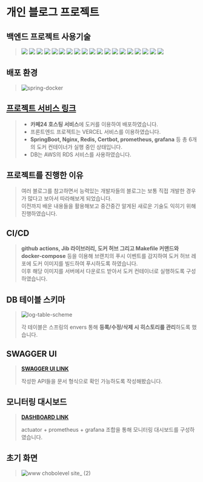 # 개인 블로그 프로젝트

## 백엔드 프로젝트 사용기술

> <img src="https://img.shields.io/badge/kotlin-7F52FF?style=for-the-badge&logo=kotlin&logoColor=white">
> <img src="https://img.shields.io/badge/spring boot-6DB33F?style=for-the-badge&logo=springboot&logoColor=white">
> <img src="https://img.shields.io/badge/spring security-6DB33F?style=for-the-badge&logo=springsecurity&logoColor=white">
> <img src="https://img.shields.io/badge/spring boot jpa | query dsl-6DB33F?style=for-the-badge&logo=&logoColor=white">
> <img src="https://img.shields.io/badge/envers-6DB33F?style=for-the-badge&logo=&logoColor=white">
> <img src="https://img.shields.io/badge/mysql-4479A1?style=for-the-badge&logo=mysql&logoColor=white">
> <img src="https://img.shields.io/badge/flyway-CC0200?style=for-the-badge&logo=flyway&logoColor=white">
> <img src="https://img.shields.io/badge/amazon rds-527FFF?style=for-the-badge&logo=amazonrds&logoColor=white">
> <img src="https://img.shields.io/badge/redis-FF4438?style=for-the-badge&logo=redis&logoColor=white">
> <img src="https://img.shields.io/badge/nginx-009639?style=for-the-badge&logo=nginx&logoColor=white">
> <img src="https://img.shields.io/badge/prometheus-E6522C?style=for-the-badge&logo=prometheus&logoColor=white">
> <img src="https://img.shields.io/badge/grafana-F46800?style=for-the-badge&logo=grafana&logoColor=white">
> <img src="https://img.shields.io/badge/docker-2496ED?style=for-the-badge&logo=docker&logoColor=white">
> <img src="https://img.shields.io/badge/ubuntu-E95420?style=for-the-badge&logo=ubuntu&logoColor=white">
> <img src="https://img.shields.io/badge/amazon s3-569A31?style=for-the-badge&logo=amazons3&logoColor=white">
> <img src="https://img.shields.io/badge/github-181717?style=for-the-badge&logo=github&logoColor=white">
> <img src="https://img.shields.io/badge/github actions-181717?style=for-the-badge&logo=githubactions&logoColor=white">
> <img src="https://img.shields.io/badge/discord logging-5865F2?style=for-the-badge&logo=discord&logoColor=white">
> <img src="https://img.shields.io/badge/swagger-85EA2D?style=for-the-badge&logo=swagger&logoColor=white">

## 배포 환경

> ![spring-docker](https://github.com/user-attachments/assets/7b26f824-e916-4685-9d45-759455d7170f)

## [프로젝트 서비스 링크](https://chobolevel.site)

> + **카페24 호스팅 서비스**에 도커를 이용하여 배포하였습니다.
> + 프론트엔드 프로젝트는 VERCEL 서비스를 이용하였습니다.
> + **SpringBoot, Nginx, Redis, Certbot, prometheus, grafana** 등 총 6개의 도커 컨테이너가 실행 중인 상태입니다.
> + DB는 AWS의 RDS 서비스를 사용하였습니다.

## 프로젝트를 진행한 이유

> 여러 블로그를 참고하면서 능력있는 개발자들의 블로그는 보통 직접 개발한 경우가 많다고 보아서 따라해보게 되었습니다.<br />
> 이전까지 배운 내용들을 활용해보고 중간중간 알게된 새로운 기술도 익히기 위해 진행하였습니다.

## CI/CD

> **github actions, Jib 라이브러리, 도커 허브 그리고 Makefile 커맨드와 docker-compose** 등을 이용해 브랜치의 푸시 이벤트를 감지하여 도커 허브 레포에 도커 이미지를 빌드하여 푸시하도록 하였습니다.<br />
> 이후 해당 이미지를 서버에서 다운로드 받아서 도커 컨테이너로 실행하도록 구성하였습니다.

## DB 테이블 스키마

> ![log-table-scheme](https://github.com/user-attachments/assets/c06d3419-039f-461b-b4b1-b47774605619)
>
> 각 테이블은 스프링의 envers 통해 **등록/수정/삭제 시 히스토리를 관리**하도록 했습니다.

## SWAGGER UI

> [**SWAGGER UI LINK**](https://api.chobolevel.site/swagger-ui/index.html)
>
> 작성한 API들을 문서 형식으로 확인 가능하도록 작성해봤습니다.

## 모니터링 대시보드

> [**DASHBOARD LINK**](http://210.114.22.52:3000/d/spring_boot_21/f82469d?orgId=1&from=now-1h&to=now&var-application=&var-instance=210.114.22.52:9565&var-hikaricp=HikariPool-1&var-memory_pool_heap=$__all&var-memory_pool_nonheap=$__all&refresh=5s)
> 
> actuator + prometheus + grafana 조합을 통해 모니터링 대시보드를 구성하였습니다.

## 초기 화면

> ![www chobolevel site_ (2)](https://github.com/user-attachments/assets/91c9856a-1916-46f1-9a60-163a1b43f716)

